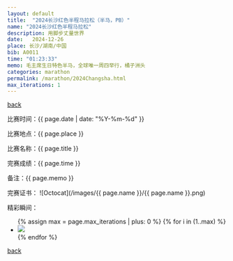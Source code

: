 ```yaml
---
layout: default
title:  "2024长沙红色半程马拉松（半马，PB）"
name: "2024长沙红色半程马拉松"
description: 用脚步丈量世界
date:   2024-12-26
place: 长沙/湖南/中国
bib: A0011
time: "01:23:33"
memo: 毛主席生日特色半马，全球唯一周四举行，橘子洲头
categories: marathon
permalink: /marathon/2024Changsha.html
max_iterations: 1
---
```

[back](/marathon)

比赛时间：{{ page.date | date: "%Y-%m-%d" }}

比赛地点：{{ page.place }}

比赛名称：{{ page.title }}

完赛成绩：{{ page.time }}

备注：{{ page.memo }}

完赛证书：
![Octocat](/images/{{ page.name }}/{{ page.name }}.png)

精彩瞬间：
<ul>
{% assign max = page.max_iterations | plus: 0 %}
{% for i in (1..max) %}
    <li><img src="/images/{{ page.name }}/{{ page.name }}-{{ i }}.jpeg"></li>
{% endfor %}
</ul>

[back](/marathon)
